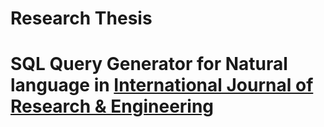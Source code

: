 # Research Thesis

# SQL Query Generator for Natural language in [International Journal of Research & Engineering](ijrise.org)
